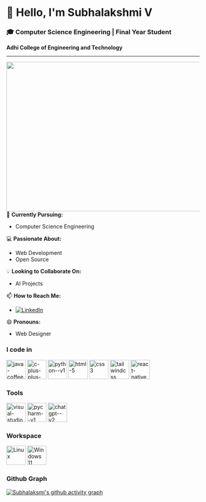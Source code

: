 # 👋 Hello, I'm Subhalakshmi V

### 🎓 Computer Science Engineering | Final Year Student
**Adhi College of Engineering and Technology**

---
<img align='right' width='550' height='390' src='https://cdn.dribbble.com/users/1364029/screenshots/16093268/media/68e82a7fb4904614a9066d6b540c14b2.gif'>

🌱 **Currently Pursuing:**  
- Computer Science Engineering

💻 **Passionate About:**  
- Web Development  
- Open Source

💡 **Looking to Collaborate On:**  
- AI Projects
  
📫 **How to Reach Me:**  
- <a href="https://www.linkedin.com/in/subhalakshmi-v-38297327b">
    <img src="https://img.shields.io/badge/LinkedIn-0077B5?style=for-the-badge&logo=linkedin&logoColor=white" alt="LinkedIn"/>
  </a>
  
😄 **Pronouns:**  
- Web Designer


### I code in
<img width="50" height="50" src="https://img.icons8.com/color/50/java-coffee-cup-logo--v1.png" alt="java-coffee-cup-logo--v1"/>  <img width="50" height="50" src="https://img.icons8.com/fluency/50/c-plus-plus-logo.png" alt="c-plus-plus-logo"/>  <img width="50" height="50" src="https://img.icons8.com/color/50/python--v1.png" alt="python--v1"/>  <img width="50" height="50" src="https://img.icons8.com/fluency/50/html-5.png" alt="html-5"/>  <img width="50" height="50" src="https://img.icons8.com/color/50/css3.png" alt="css3"/>  <img width="50" height="50" src="https://img.icons8.com/color/50/tailwindcss.png" alt="tailwindcss"/>  <img width="50" height="50" src="https://img.icons8.com/color/50/react-native.png" alt="react-native"/> 

### Tools
<img width="50" height="50" src="https://img.icons8.com/color/50/visual-studio-code-2019.png" alt="visual-studio-code-2019"/>  <img width="50" height="50" src="https://img.icons8.com/color/50/pycharm--v1.png" alt="pycharm--v1"/>  <img width="50" height="50" src="https://img.icons8.com/fluency/50/chatgpt--v2.png" alt="chatgpt--v2"/> 
      

### Workspace
<img width="50" height="50" src="https://seeklogo.com/images/L/Linux_Tux-logo-DA252F3C21-seeklogo.com.png" alt="Linux"/>   <img width="50" height="50" src="https://seeklogo.com/images/W/windows-11-icon-logo-6C39629E45-seeklogo.com.png" alt="Windows 11"/>

### Github Graph

[![Subhalaksmi's github activity graph](https://github-readme-activity-graph.vercel.app/graph?username=Subha8825&bg_color=000000&color=ffffff&line=FF0000&point=ffffff&area=true&hide_border=true)](https://github.com/Subha8825/github-readme-activity-graph)

